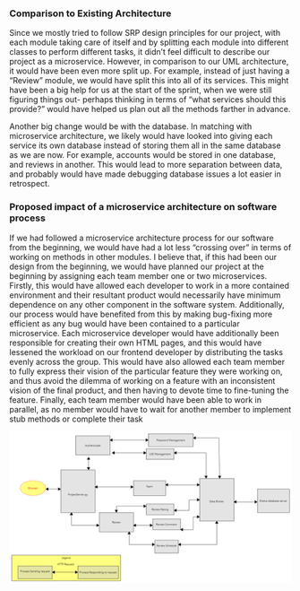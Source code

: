 ### Comparison to Existing Architecture
Since we mostly tried to follow SRP design principles for our project, with each module 
taking care of itself and by splitting each module into different classes to perform different
tasks, it didn’t feel difficult to describe our project as a microservice. However, in comparison 
to our UML architecture, it would have been even more split up. For example, instead of just having 
a “Review” module, we would have split this into all of its services. This might have been a big help
for us at the start of the sprint, when we were still figuring things out- perhaps thinking in terms of 
“what services should this provide?” would have helped us plan out all the methods farther in advance.
   
Another big change would be with the database. In matching with microservice architecture, we
likely would have looked into giving each service its own database instead of storing them all 
in the same database as we are now. For example, accounts would be stored in one database, and 
reviews in another. This would lead to more separation between data, and probably would have made
debugging database issues a lot easier in retrospect.

### Proposed impact of a microservice architecture on software process
If we had followed a microservice architecture process for our software from the beginning, 
we would have had a lot less “crossing over” in terms of working on methods in other modules. 
I believe that, if this had been our design from the beginning, we would have planned our 
project at the beginning by assigning each team member one or two microservices. 
Firstly, this would have allowed each developer to work in a more contained environment and 
their resultant product would necessarily have minimum dependence on any other component 
in the software system. Additionally, our process would have benefited from this by making
bug-fixing more efficient as any bug would have been contained to a particular microservice. 
Each microservice developer would have additionally been responsible for creating their
own HTML pages, and this would have lessened the workload on our frontend developer by 
distributing the tasks evenly across the group. This would have also allowed each team 
member to fully express their vision of the particular feature they were working on, and 
thus avoid the dilemma of working on a feature with an inconsistent vision of the final product,
and then having to devote time to fine-tuning the feature. Finally, each team member would have
been able to work in parallel, as no member would have to wait for another member to implement 
stub methods or complete their task

![Diagram 2023-12-12 15-56-30.png](UML_Diagrams%2FDiagram%202023-12-12%2015-56-30.png)